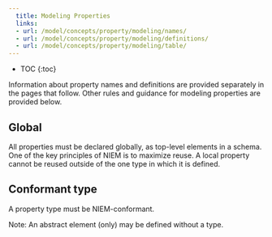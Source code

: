 ```yaml
---
  title: Modeling Properties
  links:
  - url: /model/concepts/property/modeling/names/
  - url: /model/concepts/property/modeling/definitions/
  - url: /model/concepts/property/modeling/table/
---
```


- TOC
{:toc}

Information about property names and definitions are provided separately in the pages that follow.  Other rules and guidance for modeling properties are provided below.

## Global

All properties must be declared globally, as top-level elements in a schema.  One of the key principles of NIEM is to maximize reuse.  A local property cannot be reused outside of the one type in which it is defined.

## Conformant type

A property type must be NIEM-conformant.

Note: An abstract element (only) may be defined without a type.
